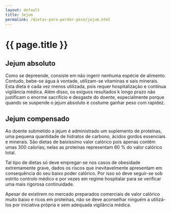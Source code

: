 ```yaml
---
layout: default
title: Jejum
permalink: /dietas-para-perder-peso/jejum.html
---
```


# {{ page.title }}

## Jejum absoluto

Como se depreende, consiste em não ingerir nenhuma espécie de alimento. Contudo, bebe-se água à vontade, utilizam-se vitaminas e sais minerais.
Esta dieta é cada vez menos utilizada, pois requer hospitalização e contínua vigilância médica. Além disso, os exíguos resultados k longo prazo não justificam o enorme sacrifício e desgaste do doente, especialmente porque quando se suspende o jejum absoluto é costume ganhar peso com rapidez.

## Jejum compensado

Ao doente submetido a jejum é administrado um suplemento de proteínas, uma pequena quantidade de hidratos de carbono, ácidos gordos essenciais e minerais. São dietas de baixíssimo valor calórico pois apenas contêm umas 300 calorias; nelas as proteínas representam 60 % do valor calórico total.

Tal tipo de dietas só deve empregar-se nos casos de obesidade extremamente grave, dados os riscos que inevitavelmente apresentam em consequência do seu baixo poder calórico. Por isso só deve seguir-se sob estrito controlo médico e por vezes em regime hospitalar para se verificar uma mais rigorosa continuidade.

Apesar de existirem no mercado preparados comerciais de valor calórico muito baixo e ricos em proteínas, não se deve aconselhar ninguém a utilizá-los por iniciativa própria e sem adequada vigilância médica.
